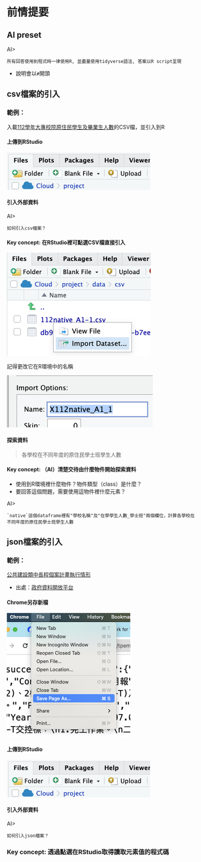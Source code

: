 # 前情提要

## AI preset
AI>
```
所有回答使用到程式時一律使用R, 並盡量使用tidyverse語法, 答案以R script呈現  
```

  - 說明會以`#`開頭

## csv檔案的引入

### 範例： 

入載[112學年大專校院原住民學生及畢業生人數](https://data.gov.tw/dataset/33514)的CSV檔，並引入到R


#### 上傳到RStudio

![upload to Rstudio](../img/2024-03-16-06-08-27.png)

#### 引入外部資料

AI>
```
如何引入csv檔案？
```

#### Key concept: 在RStudio裡可點選CSV檔直接引入

![](../img/2024-03-16-06-29-12.png)

記得更改它在R環境中的名稱

![](../img/2024-03-16-06-30-10.png)

#### 探索資料

> 各學校在不同年度的原住民學士班學生人數


#### Key concept: （AI）清楚交待由什麼物件開始探索資料

  - 使用到R環境裡什麼物件？物件類型（class）是什麼？
  - 要回答這個問題，需要使用這物件裡什麼元素？

AI>
```
`native`這個dataframe裡有"學校名稱"及"在學學生人數_學士班"兩個欄位，計算各學校在不同年度的原住民學士班學生人數
```

## json檔案的引入

### 範例：

[公共建設類中長程個案計畫執行情形](https://raw.githubusercontent.com/tpemartin/112-2-R-EE/main/data/%E5%85%AC%E5%85%B1%E5%BB%BA%E8%A8%AD%E9%A1%9E%E4%B8%AD%E9%95%B7%E7%A8%8B%E5%80%8B%E6%A1%88%E8%A8%88%E7%95%AB%E5%9F%B7%E8%A1%8C%E6%83%85%E5%BD%A2.json) 

  - 出處：[政府資料開放平台](https://data.gov.tw/dataset/113779)

#### Chrome另存新檔

![save json](../img/2024-03-16-06-06-05.png)

#### 上傳到RStudio

![upload to Rstudio](../img/2024-03-16-06-08-27.png)


#### 引入外部資料


AI>
```
如何引入json檔案？
```


### Key concept: 透過點選在RStudio取得讀取元素值的程式碼

